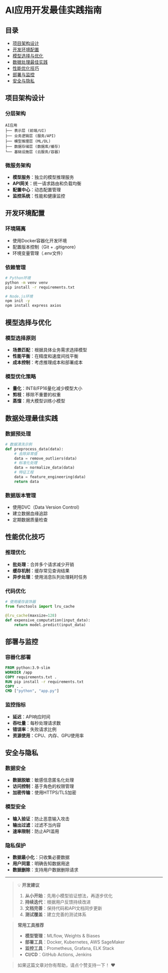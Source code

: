 # AI应用开发最佳实践指南

## 目录
- [项目架构设计](#项目架构设计)
- [开发环境配置](#开发环境配置)
- [模型选择与优化](#模型选择与优化)
- [数据处理最佳实践](#数据处理最佳实践)
- [性能优化技巧](#性能优化技巧)
- [部署与监控](#部署与监控)
- [安全与隐私](#安全与隐私)

## 项目架构设计

### 分层架构
```
AI应用
├── 表示层 (前端/UI)
├── 业务逻辑层 (服务/API)
├── 模型推理层 (ML/DL)
├── 数据存储层 (数据库/缓存)
└── 基础设施层 (云服务/容器)
```

### 微服务架构
- **模型服务**：独立的模型推理服务
- **API网关**：统一请求路由和负载均衡
- **配置中心**：动态配置管理
- **监控系统**：性能和健康监控

## 开发环境配置

### 环境隔离
- 使用Docker容器化开发环境
- 配置版本控制（Git + .gitignore）
- 环境变量管理（.env文件）

### 依赖管理
```bash
# Python环境
python -m venv venv
pip install -r requirements.txt

# Node.js环境
npm init -y
npm install express axios
```

## 模型选择与优化

### 模型选择原则
- **场景匹配**：根据具体业务需求选择模型
- **性能平衡**：在精度和速度间找平衡
- **成本控制**：考虑推理成本和部署成本

### 模型优化策略
- **量化**：INT8/FP16量化减少模型大小
- **剪枝**：移除不重要的权重
- **蒸馏**：用大模型训练小模型

## 数据处理最佳实践

### 数据预处理
```python
# 数据清洗示例
def preprocess_data(data):
    # 去除异常值
    data = remove_outliers(data)
    # 标准化处理
    data = normalize_data(data)
    # 特征工程
    data = feature_engineering(data)
    return data
```

### 数据版本管理
- 使用DVC（Data Version Control）
- 建立数据血缘追踪
- 定期数据质量检查

## 性能优化技巧

### 推理优化
- **批处理**：合并多个请求减少开销
- **缓存机制**：缓存常见查询结果
- **异步处理**：使用消息队列处理耗时任务

### 代码优化
```python
# 使用缓存装饰器
from functools import lru_cache

@lru_cache(maxsize=128)
def expensive_computation(input_data):
    return model.predict(input_data)
```

## 部署与监控

### 容器化部署
```dockerfile
FROM python:3.9-slim
WORKDIR /app
COPY requirements.txt .
RUN pip install -r requirements.txt
COPY . .
CMD ["python", "app.py"]
```

### 监控指标
- **延迟**：API响应时间
- **吞吐量**：每秒处理请求数
- **错误率**：失败请求比例
- **资源使用**：CPU、内存、GPU使用率

## 安全与隐私

### 数据安全
- **数据脱敏**：敏感信息匿名化处理
- **访问控制**：基于角色的权限管理
- **加密传输**：使用HTTPS/TLS加密

### 模型安全
- **输入验证**：防止恶意输入攻击
- **输出过滤**：过滤不当内容
- **速率限制**：防止API滥用

### 隐私保护
- **数据最小化**：只收集必要数据
- **用户同意**：明确告知数据用途
- **数据删除**：支持用户数据删除请求

---

> 💡 **开发建议**
> 1. **从小开始**：先用小模型验证想法，再逐步优化
> 2. **持续迭代**：根据用户反馈持续改进
> 3. **文档完善**：保持代码和API文档同步更新
> 4. **测试覆盖**：建立完善的测试体系

> **常用工具推荐**
> - **模型管理**：MLflow, Weights & Biases
> - **部署工具**：Docker, Kubernetes, AWS SageMaker
> - **监控工具**：Prometheus, Grafana, ELK Stack
> - **CI/CD**：GitHub Actions, Jenkins

> 如果这篇文章对你有帮助，请点个赞支持一下！ ❤️